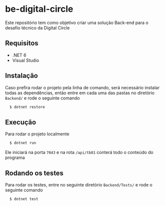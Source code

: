 
# be-digital-circle

Este repositório tem como objetivo criar uma solução Back-end para o desafio técnico da Digital Circle

## Requisitos

 - .NET 6
 - Visual Studio
## Instalação

Caso prefira rodar o projeto pela linha de comando, será necessário instalar todas as dependências, então entre em cada uma das pastas no diretório `Backend/` e rode o seguinte comando

```bash
  $ dotnet restore
```
    
## Execução

Para rodar o projeto localmente

```bash
  $ dotnet run
```

Ele iniciará na porta `7043` e na rota `/api/tb01` conterá todo o conteúdo do programa
## Rodando os testes

Para rodar os testes, entre no seguinte diretório `Backend/Tests/` e rode o seguinte comando

```bash
  $ dotnet test
```
